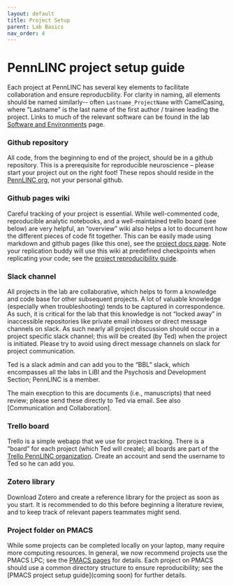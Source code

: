 ```yaml
---
layout: default
title: Project Setup
parent: Lab Basics
nav_order: 4
---
```


# PennLINC project setup guide

Each project at PennLINC has several key elements to facilitate collaboration and ensure reproducbility.  For clarity in naming, all elements should be named similarly-- often ```Lastname_ProjectName``` with CamelCasing, where "Lastname" is the last name of the first author / trainee leading the project.  Links to much of the relevant software can be found in the lab [Software and Environments](https://pennlinc.github.io/docs/Basics/basics/) page.


### Github repository

All code, from the beginning to end of the project, should be in a github repository. This is a prerequisite for reproducible neuroscience – please start your project out on the right foot! These repos should reside in the [PennLINC org](www.github.com/PennLINC), not your personal github.


### Github pages wiki

Careful tracking of your project is essential. While well-commented code, reproducible analytic notebooks, and a well-maintained trello board (see below) are very helpful, an “overview” wiki also helps a lot to document how the different pieces of code fit together. This can be easily made using markdown and github pages (like this one), see the [project docs page](https://pennlinc.github.io/docs/Contributing/project-documentation/). Note your replication buddy will use this wiki at predefined checkpoints when replicating your code; see the [project reproducibility guide](https://pennlinc.github.io/docs/LabHome/ReproSystem/).


### Slack channel

All projects in the lab are collaborative, which helps to form a knowledge and code base for other subsequent projects. A lot of valuable knowledge (especially when troubleshooting) tends to be captured in correspondence. As such, it is critical for the lab that this knowledge is not “locked away” in inaccessible repositories like private email inboxes or direct message channels on slack. As such nearly all project discussion should occur in a project specific slack channel; this will be created (by Ted) when the project is initiated. Please try to avoid using direct message channels on slack for project communication.

Ted is a slack admin and can add you to the “BBL” slack, which encompasses all the labs in LiBI and the Psychosis and Development Section; PennLINC is a member.

The main execption to this are documents (i.e., manuscripts) that need  review; please send these directly to Ted via email.  See also [Communication and Collaboration].


### Trello board

Trello is a simple webapp that we use for project tracking. There is a “board” for each project (which Ted will create); all boards are part of the [Trello PennLINC organization](https://trello.com/pennlinc). Create an account and send the username to Ted so he can add you.


### Zotero library

Download Zotero and create a reference library for the project as soon as you start. It is recommended to do this before beginning a literature review, and to keep track of relevant papers teammates might send.

### Project folder on PMACS

While some projects can be completed locally on your laptop, many require more computing resources. In general, we now recommend projects use the PMACS LPC; see the [PMACS pages](https://pennlinc.github.io/docs/pmacs) for details.  Each project on PMACS should use a common directory structure to ensure reproducibility; see the [PMACS project setup guide](coming soon) for further details.
